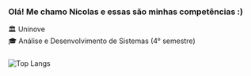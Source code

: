 ### Olá! Me chamo Nicolas e essas são minhas competências :)
🏛 Uninove <br>
🎓 Análise e Desenvolvimento de Sistemas (4° semestre) <br>


###
![Top Langs](https://github-readme-stats.vercel.app/api/top-langs/?username=nhengler&layout=compact&langs_count=6&theme=tokyonight)

